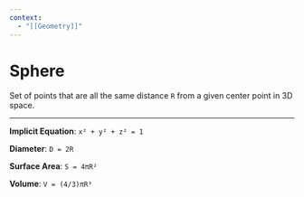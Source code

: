 ```yaml
---
context:
  - "[[Geometry]]"
---
```


# Sphere

Set of points that are all the same distance `R` from a given center point in 3D space.

---

**Implicit Equation**: `x² + y² + z² = 1`

**Diameter**: `D = 2R`

**Surface Area**: `S = 4πR²`

**Volume**: `V = (4/3)πR³`
